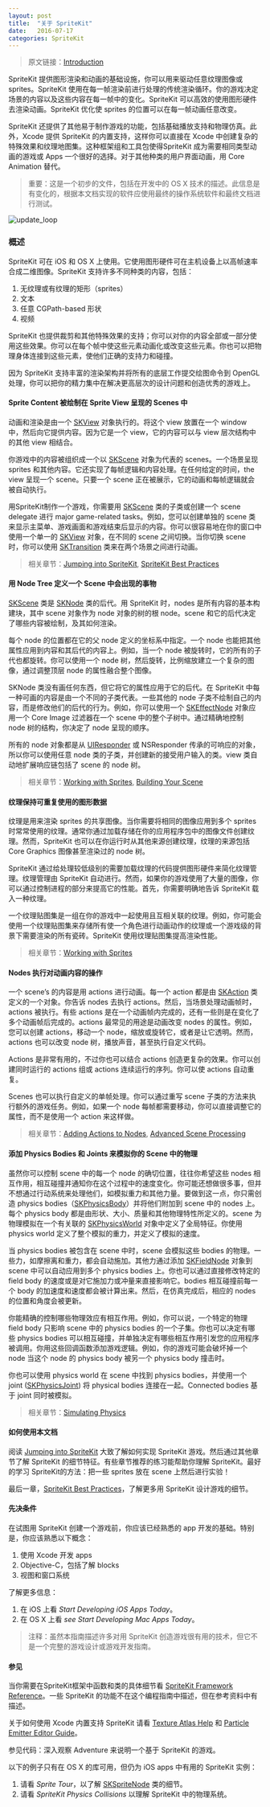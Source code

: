 ```yaml
---
layout: post
title:  "关于 SpriteKit"
date:   2016-07-17
categories: SpriteKit
---
```


> 原文链接：[Introduction](https://developer.apple.com/library/ios/documentation/GraphicsAnimation/Conceptual/SpriteKit_PG/Introduction/Introduction.html#//apple_ref/doc/uid/TP40013043-CH1-SW1)

SpriteKit 提供图形渲染和动画的基础设施，你可以用来驱动任意纹理图像或 sprites。SpriteKit 使用在每一帧渲染前进行处理的传统渲染循环。你的游戏决定场景的内容以及这些内容在每一帧中的变化。SpriteKit 可以高效的使用图形硬件去渲染动画。SpriteKit 优化使 sprites 的位置可以在每一帧动画任意改变。

SpriteKit 还提供了其他易于制作游戏的功能，包括基础播放支持和物理仿真。此外，Xcode 提供 SpriteKit 的内置支持，这样你可以直接在 Xcode 中创建复杂的特殊效果和纹理地图集。这种框架组和工具包使得SpriteKit 成为需要相同类型动画的游戏或 Apps 一个很好的选择。对于其他种类的用户界面动画，用 Core Animation 替代。

> 重要：这是一个初步的文件，包括在开发中的 OS X 技术的描述。此信息是有变化的，根据本文档实现的软件应使用最终的操作系统软件和最终文档进行测试。

![update_loop](https://developer.apple.com/library/ios/documentation/GraphicsAnimation/Conceptual/SpriteKit_PG/Art/update_loop_2x.png)

### 概述

SpriteKit 可在 iOS 和 OS X 上使用。它使用图形硬件可在主机设备上以高帧速率合成二维图像。SpriteKit 支持许多不同种类的内容，包括：

1. 无纹理或有纹理的矩形（sprites）
2. 文本
3. 任意 CGPath-based 形状
4. 视频

SpriteKit 也提供裁剪和其他特殊效果的支持；你可以对你的内容全部或一部分使用这些效果。你可以在每个帧中使这些元素动画化或改变这些元素。你也可以把物理身体连接到这些元素，使他们正确的支持力和碰撞。

因为 SpriteKit 支持丰富的渲染架构并将所有的底层工作提交绘图命令到 OpenGL 处理，你可以把你的精力集中在解决更高层次的设计问题和创造优秀的游戏上。

#### Sprite Content 被绘制在 Sprite View 呈现的 Scenes 中

动画和渲染是由一个 [SKView](https://developer.apple.com/library/ios/documentation/SpriteKit/Reference/SKView/index.html#//apple_ref/occ/cl/SKView) 对象执行的。将这个 view 放置在一个 window 中，然后向它提供内容。因为它是一个 view，它的内容可以与 view 层次结构中的其他 view 相结合。

你游戏中的内容被组织成一个以 [SKScene](https://developer.apple.com/library/ios/documentation/SpriteKit/Reference/SKScene_Ref/index.html#//apple_ref/occ/cl/SKScene) 对象为代表的 scenes。一个场景呈现 sprites 和其他内容。它还实现了每帧逻辑和内容处理。在任何给定的时间，the view 呈现一个 scene。只要一个 scene 正在被展示，它的动画和每帧逻辑就会被自动执行。

用SpriteKit制作一个游戏，你需要用 [SKScene](https://developer.apple.com/library/ios/documentation/SpriteKit/Reference/SKScene_Ref/index.html#//apple_ref/occ/cl/SKScene) 类的子类或创建一个 scene delegate 进行 major game-related tasks。例如，您可以创建单独的 scene 类来显示主菜单、游戏画面和游戏结束后显示的内容。你可以很容易地在你的窗口中使用一个单一的 [SKView](https://developer.apple.com/library/ios/documentation/SpriteKit/Reference/SKView/index.html#//apple_ref/occ/cl/SKView) 对象，在不同的 scene 之间切换。当你切换 scene 时，你可以使用 [SKTransition](https://developer.apple.com/library/ios/documentation/SpriteKit/Reference/SKTransition_Ref/index.html#//apple_ref/occ/cl/SKTransition) 类来在两个场景之间进行动画。

> 相关章节：[Jumping into SpriteKit](https://developer.apple.com/library/ios/documentation/GraphicsAnimation/Conceptual/SpriteKit_PG/GettingStarted/GettingStarted.html#//apple_ref/doc/uid/TP40013043-CH2-SW1), [SpriteKit Best Practices](https://developer.apple.com/library/ios/documentation/GraphicsAnimation/Conceptual/SpriteKit_PG/DesigningGameswithSpriteKit/DesigningGameswithSpriteKit.html#//apple_ref/doc/uid/TP40013043-CH7-SW1)

#### 用 Node Tree 定义一个 Scene 中会出现的事物

[SKScene](https://developer.apple.com/library/ios/documentation/SpriteKit/Reference/SKScene_Ref/index.html#//apple_ref/occ/cl/SKScene) 类是 [SKNode](https://developer.apple.com/library/ios/documentation/SpriteKit/Reference/SKNode_Ref/index.html#//apple_ref/occ/cl/SKNode) 类的后代。用 SpriteKit 时，nodes 是所有内容的基本构建块，其中 scene 对象作为 node 对象的树的根 node。scene 和它的后代决定了哪些内容被绘制，及其如何渲染。

每个 node 的位置都在它的父 node 定义的坐标系中指定。一个 node 也能把其他属性应用到内容和其后代的内容上。例如，当一个 node 被旋转时，它的所有的子代也都旋转。你可以使用一个 node 树，然后旋转，比例缩放建立一个复杂的图像，通过调整顶层 node 的属性融合整个图像。

SKNode 类没有画任何东西，但它将它的属性应用于它的后代。在 SpriteKit 中每一种可画的内容是由一个不同的子类代表。一些其他的 node 子类不绘制自己的内容，而是修改他们的后代的行为。例如，你可以使用一个 [SKEffectNode](https://developer.apple.com/library/ios/documentation/SpriteKit/Reference/SKEffectNode_Ref/index.html#//apple_ref/occ/cl/SKEffectNode) 对象应用一个 Core Image 过滤器在一个 scene 中的整个子树中。通过精确地控制 node 树的结构，你决定了 node 呈现的顺序。

所有的 node 对象都是从 [UIResponder](https://developer.apple.com/library/ios/documentation/UIKit/Reference/UIResponder_Class/index.html#//apple_ref/occ/cl/UIResponder) 或 NSResponder 传承的可响应的对象，所以你可以使用任意 node 类的子类，并创建新的接受用户输入的类。view 类自动地扩展响应链包括了 scene 的 node 树。

> 相关章节：[Working with Sprites](https://developer.apple.com/library/ios/documentation/GraphicsAnimation/Conceptual/SpriteKit_PG/Sprites/Sprites.html#//apple_ref/doc/uid/TP40013043-CH9-SW8), [Building Your Scene](https://developer.apple.com/library/ios/documentation/GraphicsAnimation/Conceptual/SpriteKit_PG/Nodes/Nodes.html#//apple_ref/doc/uid/TP40013043-CH3-SW1)

#### 纹理保持可重复使用的图形数据

纹理是用来渲染 sprites 的共享图像。当你需要将相同的图像应用到多个 sprites 时常常使用的纹理。通常你通过加载存储在你的应用程序包中的图像文件创建纹理。然而，SpriteKit 也可以在你运行时从其他来源创建纹理，纹理的来源包括 Core Graphics 图像甚至渲染过的 node 树。

SpriteKit 通过给处理较低级别的需要加载纹理的代码提供图形硬件来简化纹理管理。纹理管理由 SpriteKit 自动进行。然而，如果你的游戏使用了大量的图像，你可以通过控制进程的部分来提高它的性能。首先，你需要明确地告诉 SpriteKit 载入一种纹理。

一个纹理贴图集是一组在你的游戏中一起使用且互相关联的纹理。例如，你可能会使用一个纹理贴图集来存储所有使一个角色进行动画动作的纹理或一个游戏级的背景下需要渲染的所有瓷砖。SpriteKit 使用纹理贴图集提高渲染性能。

> 相关章节：[Working with Sprites](https://developer.apple.com/library/ios/documentation/GraphicsAnimation/Conceptual/SpriteKit_PG/Sprites/Sprites.html#//apple_ref/doc/uid/TP40013043-CH9-SW8)

#### Nodes 执行对动画内容的操作

一个 scene’s 的内容是用 actions 进行动画。每一个 action 都是由 [SKAction](https://developer.apple.com/library/ios/documentation/SpriteKit/Reference/SKAction_Ref/index.html#//apple_ref/occ/cl/SKAction) 类定义的一个对象。你告诉 nodes 去执行 actions。然后，当场景处理动画帧时，actions 被执行。有些 actions 是在一个动画帧内完成的，还有一些则是在变化了多个动画帧后完成的。actions 最常见的用途是动画改变 nodes 的属性。例如，您可以创建 actions，移动一个 node，缩放或旋转它，或者是让它透明。然而，actions 也可以改变 node 树，播放声音，甚至执行自定义代码。

Actions 是非常有用的，不过你也可以结合 actions 创造更复杂的效果。你可以创建同时运行的 actions 组或 actions 连续运行的序列。你可以使 actions 自动重复。

Scenes 也可以执行自定义的单帧处理。你可以通过重写 scene 子类的方法来执行额外的游戏任务。例如，如果一个 node 每帧都需要移动，你可以直接调整它的属性，而不是使用一个 action 来这样做。

> 相关章节：[Adding Actions to Nodes](https://developer.apple.com/library/ios/documentation/GraphicsAnimation/Conceptual/SpriteKit_PG/AddingActionstoSprites/AddingActionstoSprites.html#//apple_ref/doc/uid/TP40013043-CH11-SW1), [Advanced Scene Processing](https://developer.apple.com/library/ios/documentation/GraphicsAnimation/Conceptual/SpriteKit_PG/Actions/Actions.html#//apple_ref/doc/uid/TP40013043-CH4-SW1)

#### 添加 Physics Bodies 和 Joints 来模拟你的 Scene 中的物理

虽然你可以控制 scene 中的每一个 node 的确切位置，往往你希望这些 nodes 相互作用，相互碰撞并通知你在这个过程中的速度变化。你可能还想做很多事，但并不想通过行动系统来处理他们，如模拟重力和其他力量。要做到这一点，你只需创造 physics bodies（[SKPhysicsBody](https://developer.apple.com/library/ios/documentation/SpriteKit/Reference/SKPhysicsBody_Ref/index.html#//apple_ref/occ/cl/SKPhysicsBody)）并将他们附加到 scene 中的 nodes 上。每个 physics body 都是由形状、大小、质量和其他物理特性所定义的。scene 为物理模拟在一个有关联的 [SKPhysicsWorld](https://developer.apple.com/library/ios/documentation/SpriteKit/Reference/SKPhysicsWorld_Ref/index.html#//apple_ref/occ/cl/SKPhysicsWorld) 对象中定义了全局特征。你使用 physics world 定义了整个模拟的重力，并定义了模拟的速度。

当 physics bodies 被包含在 scene 中时，scene 会模拟这些 bodies 的物理。一些力，如摩擦离和重力，都会自动施加。其他力通过添加 [SKFieldNode](https://developer.apple.com/library/ios/documentation/SpriteKit/Reference/SKFieldNode_Ref/index.html#//apple_ref/occ/cl/SKFieldNode) 对象到 scene 中可以自动应用到多个 physics bodies 上。你也可以通过直接修改特定的 field body 的速度或是对它施加力或冲量来直接影响它。bodies 相互碰撞前每一个 body 的加速度和速度都会被计算出来。然后，在仿真完成后，相应的 nodes 的位置和角度会被更新。

你能精确的控制哪些物理效应有相互作用。例如，你可以说，一个特定的物理 field body 只影响 scene 中的 physics bodies 的一个子集。你也可以决定有哪些 physics bodies 可以相互碰撞，并单独决定有哪些相互作用引发您的应用程序被调用。你用这些回调函数添加游戏逻辑。例如，你的游戏可能会破坏掉一个 node 当这个 node 的 physics body 被另一个 physics body 撞击时。

你也可以使用 physics world 在 scene 中找到 physics bodies，并使用一个 joint ([SKPhysicsJoint](https://developer.apple.com/library/ios/documentation/SpriteKit/Reference/SKPhysicsJoint_Ref/index.html#//apple_ref/occ/cl/SKPhysicsJoint)) 将 physical bodies 连接在一起。Connected bodies 基于 joint 同时被模拟。

> 相关章节：[Simulating Physics](https://developer.apple.com/library/ios/documentation/GraphicsAnimation/Conceptual/SpriteKit_PG/Physics/Physics.html#//apple_ref/doc/uid/TP40013043-CH6-SW1)

#### 如何使用本文档

阅读 [Jumping into SpriteKit](https://developer.apple.com/library/ios/documentation/GraphicsAnimation/Conceptual/SpriteKit_PG/GettingStarted/GettingStarted.html#//apple_ref/doc/uid/TP40013043-CH2-SW1) 大致了解如何实现 SpriteKit 游戏。然后通过其他章节了解 SpriteKit 的细节特征。有些章节推荐的练习能帮助你理解 SpriteKit。最好的学习 SpriteKit的方法：把一些 sprites 放在 scene 上然后进行实验！

最后一章，[SpriteKit Best Practices](https://developer.apple.com/library/ios/documentation/GraphicsAnimation/Conceptual/SpriteKit_PG/DesigningGameswithSpriteKit/DesigningGameswithSpriteKit.html#//apple_ref/doc/uid/TP40013043-CH7-SW1)，了解更多用 SpriteKit 设计游戏的细节。

#### 先决条件

在试图用 SpriteKit 创建一个游戏前，你应该已经熟悉的 app 开发的基础。特别是，你应该熟悉以下概念：

1. 使用 Xcode 开发 apps
2. Objective-C，包括了解 blocks
3. 视图和窗口系统

了解更多信息：

1. 在 iOS 上看 *Start Developing iOS Apps Today*。
2. 在 OS X 上看 *see Start Developing Mac Apps Today*。

> 注释：虽然本指南描述许多对用 SpriteKit 创造游戏很有用的技术，但它不是一个完整的游戏设计或游戏开发指南。

#### 参见

当你需要在SpriteKit框架中函数和类的具体细节看 [SpriteKit Framework Reference](https://developer.apple.com/library/ios/documentation/SpriteKit/Reference/SpriteKitFramework_Ref/index.html#//apple_ref/doc/uid/TP40013041)。一些 SpriteKit 的功能不在这个编程指南中描述，但在参考资料中有描述。

关于如何使用 Xcode 内置支持 SpriteKit 请看 [Texture Atlas Help](https://developer.apple.com/library/ios/recipes/xcode_help-texture_atlas/_index.html#//apple_ref/doc/uid/TP40013290) 和 [Particle Emitter Editor Guide](https://developer.apple.com/library/ios/documentation/IDEs/Conceptual/xcode_guide-particle_emitter/Introduction/Introduction.html#//apple_ref/doc/uid/TP40013297)。

参见代码：深入观察 Adventure 来说明一个基于 SpriteKit 的游戏。

以下的例子只有在 OS X 的库可用，但仍为 iOS apps 中有用的 SpriteKit 实例：

1. 请看 *Sprite Tour*，以了解 [SKSpriteNode](https://developer.apple.com/library/ios/documentation/SpriteKit/Reference/SKSpriteNode_Ref/index.html#//apple_ref/occ/cl/SKSpriteNode) 类的细节。
2. 请看 *SpriteKit Physics Collisions* 以理解 SpriteKit 中的物理系统。

